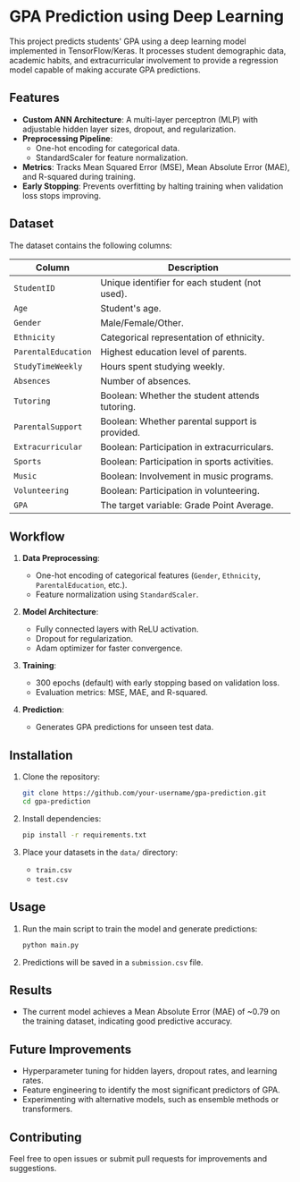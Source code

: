 # GPA Prediction using Deep Learning

This project predicts students' GPA using a deep learning model implemented in TensorFlow/Keras. It processes student demographic data, academic habits, and extracurricular involvement to provide a regression model capable of making accurate GPA predictions.

## Features
- **Custom ANN Architecture**: A multi-layer perceptron (MLP) with adjustable hidden layer sizes, dropout, and regularization.
- **Preprocessing Pipeline**:
  - One-hot encoding for categorical data.
  - StandardScaler for feature normalization.
- **Metrics**: Tracks Mean Squared Error (MSE), Mean Absolute Error (MAE), and R-squared during training.
- **Early Stopping**: Prevents overfitting by halting training when validation loss stops improving.

## Dataset
The dataset contains the following columns:

| Column             | Description                                      |
|--------------------|--------------------------------------------------|
| `StudentID`        | Unique identifier for each student (not used).  |
| `Age`              | Student's age.                                  |
| `Gender`           | Male/Female/Other.                              |
| `Ethnicity`        | Categorical representation of ethnicity.        |
| `ParentalEducation`| Highest education level of parents.             |
| `StudyTimeWeekly`  | Hours spent studying weekly.                    |
| `Absences`         | Number of absences.                             |
| `Tutoring`         | Boolean: Whether the student attends tutoring.  |
| `ParentalSupport`  | Boolean: Whether parental support is provided.  |
| `Extracurricular`  | Boolean: Participation in extracurriculars.     |
| `Sports`           | Boolean: Participation in sports activities.    |
| `Music`            | Boolean: Involvement in music programs.         |
| `Volunteering`     | Boolean: Participation in volunteering.         |
| `GPA`              | The target variable: Grade Point Average.       |

## Workflow
1. **Data Preprocessing**:
   - One-hot encoding of categorical features (`Gender`, `Ethnicity`, `ParentalEducation`, etc.).
   - Feature normalization using `StandardScaler`.

2. **Model Architecture**:
   - Fully connected layers with ReLU activation.
   - Dropout for regularization.
   - Adam optimizer for faster convergence.

3. **Training**:
   - 300 epochs (default) with early stopping based on validation loss.
   - Evaluation metrics: MSE, MAE, and R-squared.

4. **Prediction**:
   - Generates GPA predictions for unseen test data.

## Installation
1. Clone the repository:
   ```bash
   git clone https://github.com/your-username/gpa-prediction.git
   cd gpa-prediction
   ```

2. Install dependencies:
   ```bash
   pip install -r requirements.txt
   ```

3. Place your datasets in the `data/` directory:
   - `train.csv`
   - `test.csv`

## Usage
1. Run the main script to train the model and generate predictions:
   ```bash
   python main.py
   ```

2. Predictions will be saved in a `submission.csv` file.

## Results
- The current model achieves a Mean Absolute Error (MAE) of ~0.79 on the training dataset, indicating good predictive accuracy.

## Future Improvements
- Hyperparameter tuning for hidden layers, dropout rates, and learning rates.
- Feature engineering to identify the most significant predictors of GPA.
- Experimenting with alternative models, such as ensemble methods or transformers.

## Contributing
Feel free to open issues or submit pull requests for improvements and suggestions.
